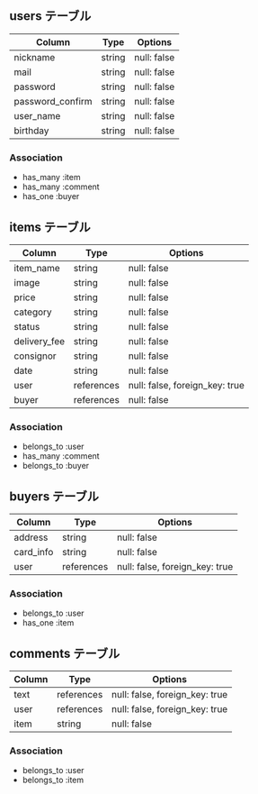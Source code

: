 ## users テーブル

| Column           | Type   | Options     |
| ---------------- | ------ | ----------- |
| nickname         | string | null: false |
| mail             | string | null: false |
| password         | string | null: false |
| password_confirm | string | null: false |
| user_name        | string | null: false |
| birthday         | string | null: false |

### Association
- has_many :item
- has_many :comment
- has_one :buyer

## items テーブル

| Column       | Type       | Options                        |
| ------------ | ---------- | ------------------------------ |
| item_name    | string     | null: false                    |
| image        | string     | null: false                    |
| price        | string     | null: false                    |
| category     | string     | null: false                    |
| status       | string     | null: false                    |
| delivery_fee | string     | null: false                    |
| consignor    | string     | null: false                    |
| date         | string     | null: false                    |
| user         | references | null: false, foreign_key: true |
| buyer        | references | null: false                    |

### Association
- belongs_to :user
- has_many :comment
- belongs_to :buyer

## buyers テーブル

| Column    | Type       | Options                        |
| --------- | ---------- | ------------------------------ |
| address   | string     | null: false                    |
| card_info | string     | null: false                    |
| user      | references | null: false, foreign_key: true |

### Association
- belongs_to :user
- has_one :item

## comments テーブル

| Column | Type       | Options                        |
| ------ | ---------- | ------------------------------ |
| text   | references | null: false, foreign_key: true |
| user   | references | null: false, foreign_key: true |
| item   | string     | null: false                    |

### Association
- belongs_to :user
- belongs_to :item

